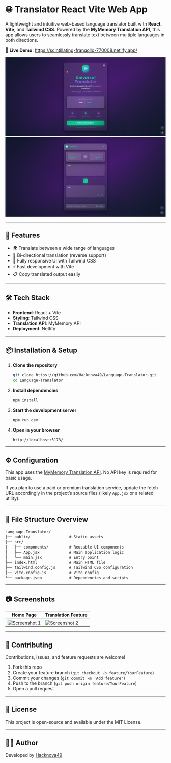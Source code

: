 
# 🌐 Translator React Vite Web App

A lightweight and intuitive web-based language translator built with **React**, **Vite**, and **Tailwind CSS**. Powered by the **MyMemory Translation API**, this app allows users to seamlessly translate text between multiple languages in both directions.

🔗 **Live Demo**: https://scintillating-frangollo-770008.netlify.app/

![Screenshot 1](./screenshots/screenshot2.png)
![Screenshot 1](./screenshots/screenshot1.png)

---

## 🚀 Features

- 🌍 Translate between a wide range of languages
- 🔁 Bi-directional translation (reverse support)
- 🎨 Fully responsive UI with Tailwind CSS
- ⚡ Fast development with Vite
- 📋 Copy translated output easily

---

## 🛠️ Tech Stack

- **Frontend**: React + Vite
- **Styling**: Tailwind CSS
- **Translation API**: MyMemory API
- **Deployment**: Netlify

---

## 📦 Installation & Setup

1. **Clone the repository**
   ```bash
   git clone https://github.com/Hacknova49/Language-Translator.git
   cd Language-Translator
   ```

2. **Install dependencies**
   ```bash
   npm install
   ```

3. **Start the development server**
   ```bash
   npm run dev
   ```

4. **Open in your browser**
   ```
   http://localhost:5173/
   ```

---

## ⚙️ Configuration

This app uses the [MyMemory Translation API](https://mymemory.translated.net/doc/spec.php). No API key is required for basic usage.

If you plan to use a paid or premium translation service, update the fetch URL accordingly in the project’s source files (likely `App.jsx` or a related utility).

---

## 📁 File Structure Overview

```
Language-Translator/
├── public/                 # Static assets
├── src/
│   ├── components/         # Reusable UI components
│   ├── App.jsx             # Main application logic
│   └── main.jsx            # Entry point
├── index.html              # Main HTML file
├── tailwind.config.js      # Tailwind CSS configuration
├── vite.config.js          # Vite config
└── package.json            # Dependencies and scripts
```

---

## 📷 Screenshots

| Home Page                             | Translation Feature                       |
|--------------------------------------|-------------------------------------------|
| ![Screenshot 1](./screenshots/screenshot1_20250615_013919.png) | ![Screenshot 2](./screenshots/screenshot2_20250615_013919.png) |

---


## 🤝 Contributing

Contributions, issues, and feature requests are welcome!

1. Fork this repo
2. Create your feature branch (`git checkout -b feature/YourFeature`)
3. Commit your changes (`git commit -m 'Add feature'`)
4. Push to the branch (`git push origin feature/YourFeature`)
5. Open a pull request

---

## 📄 License

This project is open-source and available under the MIT License.

---

## 👨‍💻 Author

Developed by [Hacknova49](https://github.com/Hacknova49)
